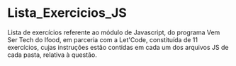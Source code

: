 # Lista_Exercicios_JS

Lista de exercícios referente ao módulo de Javascript, do programa Vem Ser Tech do Ifood, em parceria com a Let'Code, constituída de 11 exercícios, cujas instruções estão contidas em cada um dos arquivos JS de cada pasta, relativa à questão.


